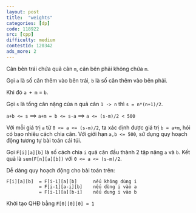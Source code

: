 ```yaml
---
layout: post
title:  "weights"
categories: [dp]
code: 118922
src: [cpp]
difficulty: medium
contestId: 120342
ads_more: 2
---
```


Cân bên trái chứa quả cân `m`, cân bên phải không chứa `m`.

Gọi `a` là số cân thêm vào bên trái, `b` là số cân thêm vào bên phải.

Khi đó `a + m` = `b`.

Gọi `s` là tổng cân nặng của n quả cân `1 -> n` thì `s = n*(n+1)/2`.

`a+b <= s` ==> `a+m = b <= s-a` ==> `a <= (s-m)/2 < 500`

Với mỗi giá trị `a` từ `0 <= a <= (s-m)/2`, ta xác định được giá trị `b = a+m`, hỏi có bao nhiêu cách chia cân. Với giới hạn `a,b <= 500`, sử dụng quy hoạch động tương tự bài toán cái túi.

Gọi `F[i][a][b]` là số cách chia `i` quả cân đầu thành 2 tập nặng `a` và `b`. Kết quả là `sum(F[n][a][b])` với `0 <= a <= (s-m)/2`.

Dễ dàng quy hoạch động cho bài toán trên:

```
F[i][a][b]  = F[i-1][a][b]      nếu không dùng i
            = F[i-1][a-i][b]    nếu dùng i vào a
            = F[i-1][a][b-i]    nếu dung i vào b
```

Khởi tạo QHĐ bằng `F[0][0][0] = 1`
